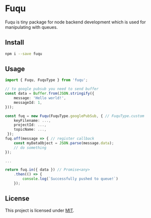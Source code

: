 # Fuqu

Fuqu is tiny package for node backend development which is used for manipulating with queues.

## Install

```bash
npm i --save fuqu
```

## Usage

```typescript
import { Fuqu, FuquType } from 'fuqu';

// to google pubsub you need to send buffer
const data = Buffer.from(JSON.stringify({
    message: 'Hello world!',
    messageId: 1,
}));

const fuq = new Fuqu(FuquType.googlePubSub, { // FuquType.custom 
    keyFilename: ...,
    projectId: ...,
    topicName: ...,
 });
fuq.off(message => { // register callback
    const myDataObject = JSON.parse(message.data);
    // do something
});

...

return fuq.in({ data }) // Promise<any>
    .then(() => {
        console.log(`Successfully pushed to queue!`)
    });
```
## License

This project is licensed under [MIT](./LICENSE).
